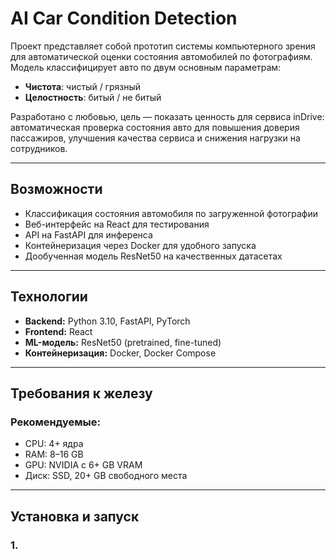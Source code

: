 # AI Car Condition Detection

Проект представляет собой прототип системы компьютерного зрения для автоматической оценки состояния автомобилей по фотографиям.  
Модель классифицирует авто по двум основным параметрам:  
- **Чистота**: чистый / грязный  
- **Целостность**: битый / не битый  

Разработано с любовью, цель — показать ценность для сервиса inDrive: автоматическая проверка состояния авто для повышения доверия пассажиров, улучшения качества сервиса и снижения нагрузки на сотрудников.

---

## Возможности
- Классификация состояния автомобиля по загруженной фотографии
- Веб-интерфейс на React для тестирования
- API на FastAPI для инференса
- Контейнеризация через Docker для удобного запуска
- Дообученная модель ResNet50 на качественных датасетах

---

## Технологии
- **Backend:** Python 3.10, FastAPI, PyTorch
- **Frontend:** React
- **ML-модель:** ResNet50 (pretrained, fine-tuned)
- **Контейнеризация:** Docker, Docker Compose

---

## Требования к железу

### Рекомендуемые:
- CPU: 4+ ядра
- RAM: 8–16 GB
- GPU: NVIDIA с 6+ GB VRAM
- Диск: SSD, 20+ GB свободного места

---

## Установка и запуск

### 1. 
